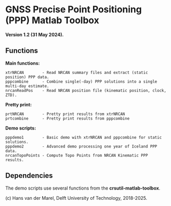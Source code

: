 GNSS Precise Point Positioning (PPP) Matlab Toolbox
===================================================

**Version 1.2 (31 May 2024).**
 
## Functions

**Main functions:**

    xtrNRCAN        - Read NRCAN summary files and extract (static position) PPP data.
    pppcombine      - Combine single(-day) PPP solutions into a single multi-day estimate.
    nrcanReadPos    - Read NRCAN position file (kinematic position, clock, ZTD).

**Pretty print:**

    prtNRCAN        - Pretty print results from xtrNRCAN
    prtcombine      - Pretty print results from pppcombine

**Demo scripts:**

    pppdemo1        - Basic demo with xtrNRCAN and pppcombine for static solutions.
    pppdemo2        - Advanced demo processing one year of Iceland PPP data.
    nrcanTopoPoints - Compute Topo Points from NRCAN Kinematic PPP results.

## Dependencies

The demo scripts use several functions from the **crsutil-matlab-toolbox**.
 

(c) Hans van der Marel, Delft University of Technology, 2018-2025.
